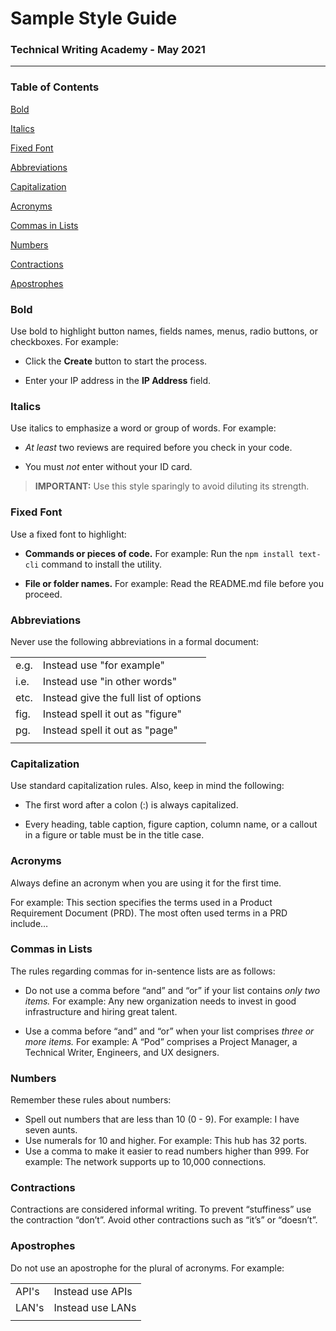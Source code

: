 # Sample Style Guide  
### **Technical Writing Academy - May 2021** 
---
### **Table of Contents**
[Bold](#Bold)

[Italics](#Italics)

[Fixed Font](#Fixed-Font)

[Abbreviations](#Abbreviations)

[Capitalization](#Capitalization)

[Acronyms](#Acronyms)

[Commas in Lists](#Commas-in-Lists)

[Numbers](#Numbers)

[Contractions](#Contractions) 

[Apostrophes](#Apostrophes) 

### **Bold** 

Use bold to highlight button names, fields names, menus, radio buttons, or checkboxes. For example: 

* Click the **Create** button to start the process.

* Enter your IP address in the **IP Address** field. 

### **Italics** 
Use italics to emphasize a word or group of words. For example: 

* *At least* two reviews are required before you check in your code.

* You must *not* enter without your ID card. 

> **IMPORTANT:** Use this style sparingly to avoid diluting its strength.

### **Fixed Font** 

Use a fixed font to highlight:

* **Commands or pieces of code.** For example: 
Run the `npm install text-cli` command to install the utility. 

* **File or folder names.** For example: 
Read the README.md file before you proceed. 

### **Abbreviations** 

Never use the following abbreviations in a formal document: 

|     |     |
|-----|-----|
| e.g.  | Instead use "for example"     |
| i.e.  | Instead use "in other words"  |
| etc.  | Instead give the full list of options |
| fig.  | Instead spell it out as "figure"  |
| pg.   | Instead spell it out as "page"    |
|       |                                   |

### **Capitalization** 
Use standard capitalization rules. Also, keep in mind the following: 

* The first word after a colon (:) is always capitalized. 

* Every heading, table caption, figure caption, column name, or a callout in a figure or table must be in the title case. 

### **Acronyms**
Always define an acronym when you are using it for the first time. 

For example: This section specifies the terms used in a Product Requirement Document (PRD). The most often used terms in a PRD include…

### **Commas in Lists** 
The rules regarding commas for in-sentence lists are as follows: 

* Do not use a comma before “and” and “or” if your list contains *only two items.* For example: Any new organization needs to invest in good infrastructure and hiring great talent. 

* Use a comma before “and” and “or” when your list comprises *three or more items.* For example: A “Pod” comprises a Project Manager, a Technical Writer, Engineers, and UX designers. 

### **Numbers** 
Remember these rules about numbers:
* Spell out numbers that are less than 10 (0 - 9). For example: I have seven aunts. 
* Use numerals for 10 and higher. 
  For example: This hub has 32 ports. 
* Use a comma to make it easier to read numbers higher than 999. For example: The network supports up to 10,000 connections. 

### **Contractions** 
Contractions are considered informal writing. To prevent “stuffiness” use the contraction “don’t”. Avoid other contractions such as “it’s” or “doesn’t”. 

### **Apostrophes** 
Do not use an apostrophe for the plural of acronyms. For example:

|     |     |
|-----|-----|
| API's  | Instead use APIs     |
| LAN's  | Instead use LANs     |
|       |                       |



